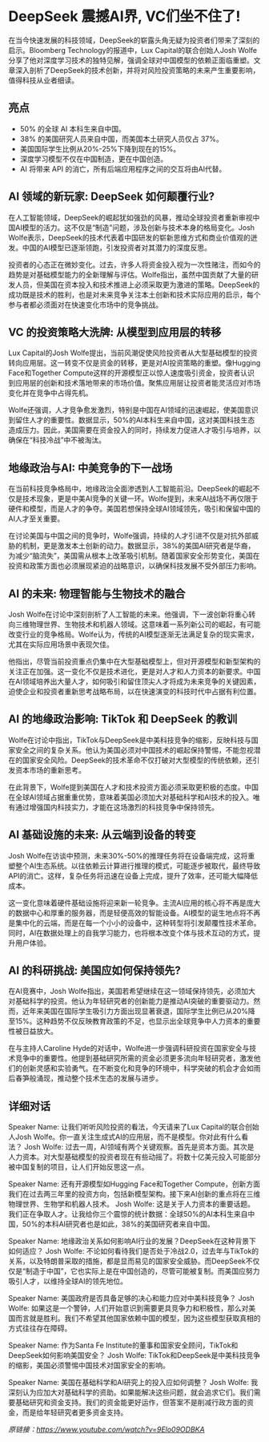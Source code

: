 # DeepSeek 震撼AI界, VC们坐不住了!

在当今快速发展的科技领域，DeepSeek的崭露头角无疑为投资者们带来了深刻的启示。Bloomberg Technology的报道中，Lux Capital的联合创始人Josh Wolfe分享了他对深度学习技术的独特见解，强调全球对中国模型的依赖正面临重塑。文章深入剖析了DeepSeek的技术创新，并将对风险投资策略的未来产生重要影响，值得科技从业者细读。

## 亮点
- 50% 的全球 AI 本科生来自中国。
- 38% 的美国研究人员来自中国，而美国本土研究人员仅占 37%。
- 美国国际学生比例从20%-25%下降到现在的15%。
- 深度学习模型不仅在中国制造，更在中国创造。
- AI 将带来 API 的消亡，所有后端应用程序之间的交互将由AI代替。

## AI 领域的新玩家: DeepSeek 如何颠覆行业?
在人工智能领域，DeepSeek的崛起犹如强劲的风暴，推动全球投资者重新审视中国AI模型的活力。这不仅是“制造”问题，涉及创新与技术本身的格局变化。Josh Wolfe表示，DeepSeek的技术代表着中国研发的崭新思维方式和商业价值观的迸发。中国的AI模型已逐渐领跑，引发投资者对其潜力的深度反思。

投资者的心态正在微妙变化。过去，许多人将资金投入视为一次性赌注，而如今的趋势是对基础模型能力的全新理解与评估。Wolfe指出，虽然中国贡献了大量的研发人员，但美国在资本投入和技术推进上必须采取更为激进的策略。DeepSeek的成功既是技术的胜利，也是对未来竞争关注本土创新和技术实际应用的启示，每个参与者都必须面对在快速变化市场中的竞争挑战。

## VC 的投资策略大洗牌: 从模型到应用层的转移
Lux Capital的Josh Wolfe提出，当前风潮促使风险投资者从大型基础模型的投资转向应用层。这一转变不仅是资金的转移，更是对AI投资策略的重塑。像Hugging Face和Together Compute这样的开源模型正以惊人速度吸引资金，投资者认识到应用层的创新和技术落地带来的市场价值。聚焦应用层让投资者能灵活应对市场变化并在竞争中占得先机。

Wolfe还强调，人才竞争愈发激烈，特别是中国在AI领域的迅速崛起，使美国意识到留住人才的重要性。数据显示，50%的AI本科生来自中国，这对美国科技生态造成压力。因此，美国需要在资金投入的同时，持续发力促进人才吸引与培养，以确保在“科技冷战”中不被淘汰。

## 地缘政治与AI: 中美竞争的下一战场
在当前科技竞争格局中，地缘政治全面渗透到人工智能前沿。DeepSeek的崛起不仅是技术现象，更是中美AI竞争的关键一环。Wolfe提到，未来AI战场不再仅限于硬件和模型，而是人才的争夺。美国若想保持全球AI领域领先，吸引和保留中国的AI人才至关重要。

在讨论美国与中国之间的竞争时，Wolfe强调，持续的人才引进不仅是对抗外部威胁的机制，更是激发本土创新的动力。数据显示，38%的美国AI研究者是华裔，为减少“脑流失”，美国需从根本上改革吸引机制。随着国家安全形势变化，美国在投资和政策方面也必须展现紧迫的战略意识，以确保科技发展不受外部压力影响。

## AI 的未来: 物理智能与生物技术的融合
Josh Wolfe在讨论中深刻剖析了人工智能的未来。他强调，下一波创新将重心转向三维物理世界、生物技术和机器人领域。这意味着一系列新公司的崛起，有可能改变行业的竞争格局。Wolfe认为，传统的AI模型逐渐无法满足复杂的现实需求，尤其在实际应用场景中表现欠佳。

他指出，尽管当前投资重点仍集中在大型基础模型上，但对开源模型和新型架构的关注正在加强。这一变化不仅是技术进化，更是对人才和人力资本的新要求。中国在AI领域培养出大量人才，如何吸引和留住顶尖人才将成为未来竞争的关键因素，迫使企业和投资者重新思考战略布局，以在快速演变的科技时代中占据有利位置。

## AI 的地缘政治影响: TikTok 和 DeepSeek 的教训
Wolfe在讨论中指出，TikTok与DeepSeek是中美科技竞争的缩影，反映科技与国家安全之间的复杂关系。他认为美国必须对中国技术的崛起保持警惕，不能忽视潜在的国家安全风险。DeepSeek的技术革命不仅打破对大型模型的传统依赖，还引发资本市场的重新思考。

在此背景下，Wolfe提到美国在人才和技术投资方面必须采取更积极的态度。中国在全球AI领域占据重重优势，意味着美国必须加大对基础科学和AI技术的投入。唯有通过增强国内科技实力，才能在这场激烈的科技竞争中保持领先。

## AI 基础设施的未来: 从云端到设备的转变
Josh Wolfe在访谈中预测，未来30%-50%的推理任务将在设备端完成，这将重塑整个AI生态系统。以往依赖云计算进行推理的模式，可能逐步被取代，最终导致API的消亡。这样，复杂任务将迅速在设备上完成，提升了效率，还可能大幅降低成本。

这一变化意味着硬件基础设施将迎来新一轮竞争。主流AI应用的核心将不再是庞大的数据中心和厚重的服务器，而是轻便高效的智能设备。AI模型的诞生地点将不再是集中化的云端，而是在每一个小小的设备中，这种转型将引发颠覆性技术革命。同时，AI在数据处理上的自我学习能力，也将根本改变个体与技术互动的方式，提升用户体验。

## AI 的科研挑战: 美国应如何保持领先?
在AI竞赛中，Josh Wolfe指出，美国若希望继续在这一领域保持领先，必须加大对基础科学的投资。他认为年轻研究者的创新能力是推动AI突破的重要驱动力。然而，近年来美国在国际学生吸引力方面出现显著衰退，国际学生比例已从20%降至15%。这种趋势不仅反映教育政策的不足，也显示出全球竞争中人力资本的重要性被日益放大。

在与主持人Caroline Hyde的对话中，Wolfe进一步强调科研投资在国家安全与技术竞争中的重要性。他提到基础研究所需的资金必须更多流向年轻研究者，激发他们的创新灵感和实验勇气。在不断变化和竞争的环境中，科学突破的机会才会如雨后春笋般涌现，推动整个技术生态的发展与进步。

## 详细对话
Speaker Name: 让我们听听风险投资的看法，今天请来了Lux Capital的联合创始人Josh Wolfe。你一直关注生成式AI的应用层，而不是模型。你对此有什么看法？
Josh Wolfe: 过去一周，AI领域有两个关键观察。首先是资本方面。其次是人力资本。对大型基础模型的投资者现在有些动摇了。将数十亿美元投入可能部分被中国复制的项目，让人们开始反思这一点。

Speaker Name: 还有开源模型如Hugging Face和Together Compute，创新方面我们在过去两三年里的投资方向，包括新模型架构。接下来AI创新的重点将在三维物理世界、生物学和机器人技术。
Josh Wolfe: 这是关于人力资本的重要话题。我们正在争取人才。让我给你三个震惊的统计数据：全球50%的AI本科生来自中国，50%的本科AI研究者也是如此，38%的美国研究者来自中国。

Speaker Name: 地缘政治关系如何影响AI行业的发展？DeepSeek在这种背景下如何适应？
Josh Wolfe: 不论如何看待我们是否处于冷战2.0，过去年与TikTok的关系，以及特朗普采取的措施，都是显而易见的国家安全威胁。而DeepSeek不仅仅是“制造于中国”，它也实际上是在中国创造的，尽管可能被复制。而美国应努力吸引人才，以维持全球AI的领先地位。

Speaker Name: 美国政府是否具备足够的决心和能力应对中美科技竞争？
Josh Wolfe: 如果这是一个警钟，人们开始意识到需要更具竞争力和积极性，那么对美国而言就是胜利。我们不希望其他国家依赖中国的模型，因为这些模型获取真相的方式往往存在障碍。

Speaker Name: 作为Santa Fe Institute的董事和国家安全顾问，TikTok和DeepSeek如何影响美国安全？
Josh Wolfe: TikTok和DeepSeek是中美科技竞争的缩影，美国必须警惕中国技术对国家安全的影响。

Speaker Name: 美国在基础科学和AI研究上的投入应如何调整？
Josh Wolfe: 我深刻认为应加大对基础科学的资助。如果能解决这些问题，就会追求它们。我们需要基础研究和资金支持。我们的资金能更好运作，但答案不是削减行政方面的资金，而是给年轻研究者更多资金支持。 

_原链接：https://www.youtube.com/watch?v=9Elo09ODBKA_